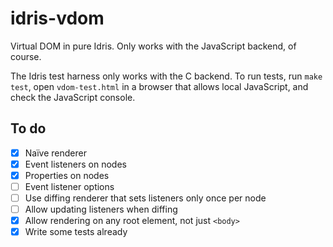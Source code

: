 # idris-vdom

Virtual DOM in pure Idris. Only works with the JavaScript backend, of course.

The Idris test harness only works with the C backend. To run tests,
run `make test`, open `vdom-test.html` in a browser that
allows local JavaScript, and check the JavaScript console.

## To do

- [x] Naïve renderer
- [x] Event listeners on nodes
- [x] Properties on nodes
- [ ] Event listener options
- [ ] Use diffing renderer that sets listeners only once per node
- [ ] Allow updating listeners when diffing
- [x] Allow rendering on any root element, not just `<body>`
- [x] Write some tests already
